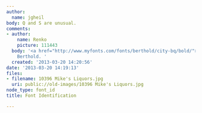 ```yaml
---
author:
  name: jgheil
body: Q and S are unusual.
comments:
- author:
    name: Renko
    picture: 111443
  body: '<a href="http://www.myfonts.com/fonts/berthold/city-bq/bold/">City</a> by
    Berthold. '
  created: '2013-03-20 14:20:56'
date: '2013-03-20 14:19:13'
files:
- filename: 10396 Mike's Liquors.jpg
  uri: public://old-images/10396 Mike's Liquors.jpg
node_type: font_id
title: Font Identification

---
```

